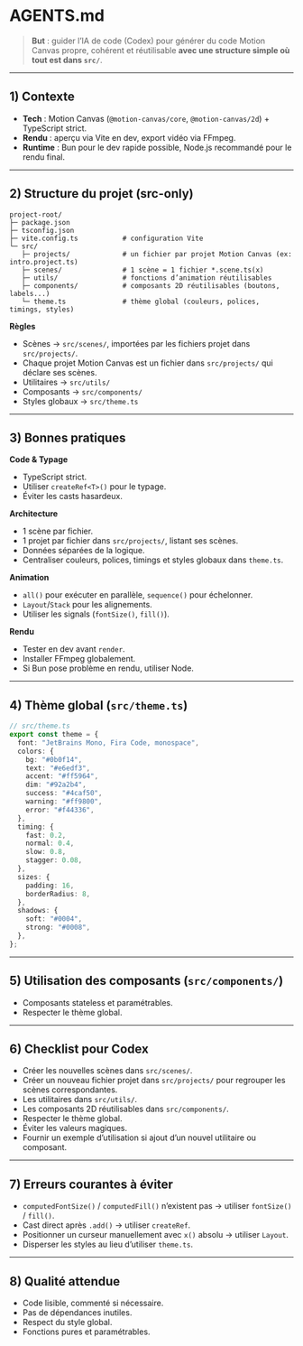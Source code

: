 # AGENTS.md

> **But** : guider l’IA de code (Codex) pour générer du code Motion Canvas propre, cohérent et réutilisable **avec une structure simple où tout est dans `src/`**.

---

## 1) Contexte

- **Tech** : Motion Canvas (`@motion-canvas/core`, `@motion-canvas/2d`) + TypeScript strict.
- **Rendu** : aperçu via Vite en dev, export vidéo via FFmpeg.
- **Runtime** : Bun pour le dev rapide possible, Node.js recommandé pour le rendu final.

---

## 2) Structure du projet (src-only)

```
project-root/
├─ package.json
├─ tsconfig.json
├─ vite.config.ts           # configuration Vite
└─ src/
   ├─ projects/             # un fichier par projet Motion Canvas (ex: intro.project.ts)
   ├─ scenes/               # 1 scène = 1 fichier *.scene.ts(x)
   ├─ utils/                # fonctions d’animation réutilisables
   ├─ components/           # composants 2D réutilisables (boutons, labels...)
   └─ theme.ts              # thème global (couleurs, polices, timings, styles)
```

**Règles**

- Scènes → `src/scenes/`, importées par les fichiers projet dans `src/projects/`.
- Chaque projet Motion Canvas est un fichier dans `src/projects/` qui déclare ses scènes.
- Utilitaires → `src/utils/`
- Composants → `src/components/`
- Styles globaux → `src/theme.ts`

---

## 3) Bonnes pratiques

**Code & Typage**

- TypeScript strict.
- Utiliser `createRef<T>()` pour le typage.
- Éviter les casts hasardeux.

**Architecture**

- 1 scène par fichier.
- 1 projet par fichier dans `src/projects/`, listant ses scènes.
- Données séparées de la logique.
- Centraliser couleurs, polices, timings et styles globaux dans `theme.ts`.

**Animation**

- `all()` pour exécuter en parallèle, `sequence()` pour échelonner.
- `Layout`/`Stack` pour les alignements.
- Utiliser les signals (`fontSize()`, `fill()`).

**Rendu**

- Tester en dev avant `render`.
- Installer FFmpeg globalement.
- Si Bun pose problème en rendu, utiliser Node.

---

## 4) Thème global (`src/theme.ts`)

```ts
// src/theme.ts
export const theme = {
  font: "JetBrains Mono, Fira Code, monospace",
  colors: {
    bg: "#0b0f14",
    text: "#e6edf3",
    accent: "#ff5964",
    dim: "#92a2b4",
    success: "#4caf50",
    warning: "#ff9800",
    error: "#f44336",
  },
  timing: {
    fast: 0.2,
    normal: 0.4,
    slow: 0.8,
    stagger: 0.08,
  },
  sizes: {
    padding: 16,
    borderRadius: 8,
  },
  shadows: {
    soft: "#0004",
    strong: "#0008",
  },
};
```

---

## 5) Utilisation des composants (`src/components/`)

- Composants stateless et paramétrables.
- Respecter le thème global.

---

## 6) Checklist pour Codex

- Créer les nouvelles scènes dans `src/scenes/`.
- Créer un nouveau fichier projet dans `src/projects/` pour regrouper les scènes correspondantes.
- Les utilitaires dans `src/utils/`.
- Les composants 2D réutilisables dans `src/components/`.
- Respecter le thème global.
- Éviter les valeurs magiques.
- Fournir un exemple d’utilisation si ajout d’un nouvel utilitaire ou composant.

---

## 7) Erreurs courantes à éviter

- `computedFontSize()` / `computedFill()` n’existent pas → utiliser `fontSize()` / `fill()`.
- Cast direct après `.add()` → utiliser `createRef`.
- Positionner un curseur manuellement avec `x()` absolu → utiliser `Layout`.
- Disperser les styles au lieu d’utiliser `theme.ts`.

---

## 8) Qualité attendue

- Code lisible, commenté si nécessaire.
- Pas de dépendances inutiles.
- Respect du style global.
- Fonctions pures et paramétrables.
